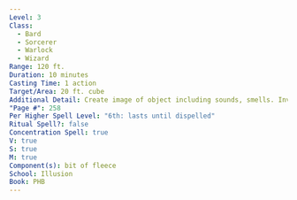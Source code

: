 ```yaml
---
Level: 3
Class:
  - Bard
  - Sorcerer
  - Warlock
  - Wizard
Range: 120 ft.
Duration: 10 minutes
Casting Time: 1 action
Target/Area: 20 ft. cube
Additional Detail: Create image of object including sounds, smells. Investigation check to foil.
"Page #": 258
Per Higher Spell Level: "6th: lasts until dispelled"
Ritual Spell?: false
Concentration Spell: true
V: true
S: true
M: true
Component(s): bit of fleece
School: Illusion
Book: PHB
---
```

